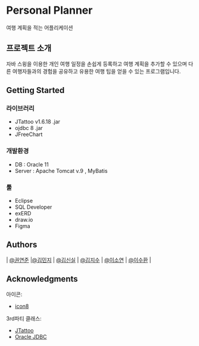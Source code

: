 # Personal Planner

여행 계획을 적는 어플리케이션

## 프로젝트 소개
 자바 스윙을 이용한 개인 여행 일정을 손쉽게 등록하고 여행 계획을 추가할 수 있으며 다른 여행자들과의 경험을 공유하고 유용한 여행 팁을 얻을 수 있는 프로그램입니다.

## Getting Started

### 라이브러리

* JTattoo v1.6.18 .jar
* ojdbc 8 .jar
* JFreeChart

### 개발환경

* DB : Oracle 11
* Server : Apache Tomcat v.9 , MyBatis

### 툴

* Eclipse
* SQL Developer
* exERD
* draw.io
* Figma



## Authors

| [@권연준](https://github.com/kyunjun98) |[@김민지](www.google.com) | [@김신실](https://github.com/shinsil0601) | [@김지수](www.google.com) | [@이소연](https://github.com/dlthdod ) |  [@이수환](https://www.github.com/shlee8405) |

## Acknowledgments
아이콘:
* [icon8](https://icons8.com)
  
3rd파티 클래스:
* [JTattoo](http://www.jtattoo.net/index.html)
* [Oracle JDBC](https://www.oracle.com/database/technologies/appdev/jdbc-downloads.html)

